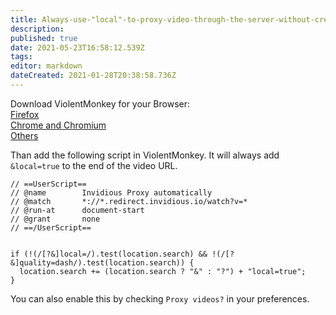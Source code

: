 ```yaml
---
title: Always-use-"local"-to-proxy-video-through-the-server-without-creating-an-account
description: 
published: true
date: 2021-05-23T16:58:12.539Z
tags: 
editor: markdown
dateCreated: 2021-01-28T20:38:58.736Z
---
```


Download ViolentMonkey for your Browser:  
[Firefox](https://addons.mozilla.org/en-US/firefox/addon/violentmonkey/)  
[Chrome and Chromium](https://chrome.google.com/webstore/detail/violentmonkey/jinjaccalgkegednnccohejagnlnfdag)  
[Others](https://violentmonkey.github.io/get-it/)  

Than add the following script in ViolentMonkey. It will always add `&local=true` to the end of the video URL.

```
// ==UserScript==
// @name        Invidious Proxy automatically
// @match       *://*.redirect.invidious.io/watch?v=*
// @run-at      document-start
// @grant       none
// ==/UserScript==


if (!(/[?&]local=/).test(location.search) && !(/[?&]quality=dash/).test(location.search)) {
  location.search += (location.search ? "&" : "?") + "local=true";
}
```

You can also enable this by checking `Proxy videos?` in your preferences.
